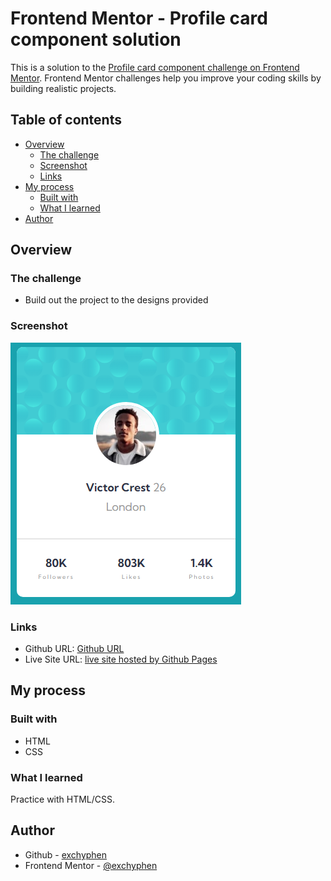# Frontend Mentor - Profile card component solution

This is a solution to the [Profile card component challenge on Frontend Mentor](https://www.frontendmentor.io/challenges/profile-card-component-cfArpWshJ). Frontend Mentor challenges help you improve your coding skills by building realistic projects.

## Table of contents

- [Overview](#overview)
  - [The challenge](#the-challenge)
  - [Screenshot](#screenshot)
  - [Links](#links)
- [My process](#my-process)
  - [Built with](#built-with)
  - [What I learned](#what-i-learned)
- [Author](#author)

## Overview

### The challenge

- Build out the project to the designs provided

### Screenshot

![readme preview](./design/readme-preview.png)

### Links

- Github URL: [Github URL](https://github.com/exchyphen/fm_profile-card-component)
- Live Site URL: [live site hosted by Github Pages](https://exchyphen.github.io/fm_profile-card-component/)

## My process

### Built with

- HTML
- CSS

### What I learned

Practice with HTML/CSS.

## Author

- Github - [exchyphen](https://github.com/exchyphen)
- Frontend Mentor - [@exchyphen](https://www.frontendmentor.io/profile/exchyphen)
